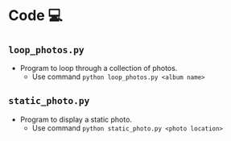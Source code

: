 # Code 💻

## `loop_photos.py`
* Program to loop through a collection of photos.
  * Use command `python loop_photos.py <album name>`

## `static_photo.py`
* Program to display a static photo.
  * Use command `python static_photo.py <photo location>`
